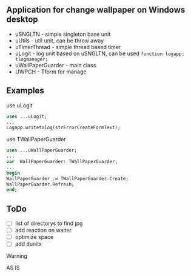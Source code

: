 ## Application for change wallpaper on Windows desktop
- uSNGLTN - simple singleton base unit
- uUtils - util unit, can be throw away
- uTimerThread - simple thread based timer
- uLogit - log unit based on uSNGLTN, can be used ```function logapp: tlogmanager;```
- uWallPaperGuarder - main class 
- UWPCH - Tform for manage
## Examples
use uLogit
```Pascal 
uses ...uLogit;
...
Logapp.writetolog(strErrorCreateFormText);
```
use TWallPaperGuarder
```Pascal 
uses ...uWallPaperGuarder;
...
var  WallPaperGuarder: TWallPaperGuarder;
...
begin
WallPaperGuarder := TWallPaperGuarder.Create;
WallPaperGuarder.Refresh;
end;
```

## ToDo

- [ ] list of directorys to find jpg
- [ ] add reaction on waiter
- [ ] optimize space
- [ ] add dunitx

> [!WARNING]
> AS IS
